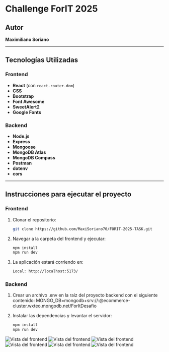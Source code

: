 # Challenge ForIT 2025

## Autor

**Maximiliano Soriano**

---

## Tecnologías Utilizadas

### Frontend
- **React** (con `react-router-dom`)
- **CSS**
- **Bootstrap**
- **Font Awesome**
- **SweetAlert2**
- **Google Fonts**

### Backend
- **Node.js**
- **Express**
- **Mongoose**
- **MongoDB Atlas**
- **MongoDB Compass**
- **Postman**
- **dotenv**
- **cors**

---

## Instrucciones para ejecutar el proyecto

### Frontend

1. Clonar el repositorio:
   ```bash
   git clone https://github.com/MaxiSoriano70/FORIT-2025-TASK.git

2. Navegar a la carpeta del frontend y ejecutar:
   ```bash
   npm install
   npm run dev

3. La aplicación estará corriendo en:
   ```bash
   Local: http://localhost:5173/

### Backend

1. Crear un archivo .env en la raíz del proyecto backend con el siguiente contenido:
   MONGO_DB=mongodb+srv://<USER>:<PASSWORD>@ecommerce-cluster.wxteo.mongodb.net/ForItDesafio

2. Instalar las dependencias y levantar el servidor:
   ```bash
   npm install
   npm run dev

![Vista del frontend](imagenes/PanelPrincipal.png)
![Vista del frontend](imagenes/AgregarTarea.png)
![Vista del frontend](imagenes/EditarTarea.png)
![Vista del frontend](imagenes/EliminarTarea.png)
![Vista del frontend](imagenes/CambiarEstado.png)
![Vista del frontend](imagenes/MongoDB.png)